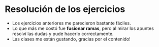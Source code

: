 # Resolución de los ejercicios
- Los ejercicios anteriores me parecieron bastante fáciles.
- Lo que más me costó fue <b>fusionar ramas</b>, pero al mirar los apuntes resolví las dudas y pude hacerlo correctamente.
- Las clases me están gustando, gracias por el contenido!